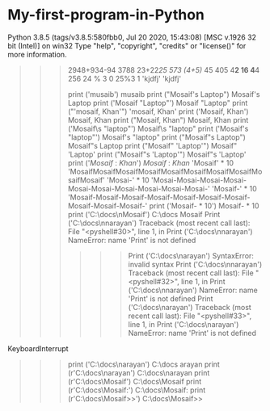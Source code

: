 # My-first-program-in-Python
Python 3.8.5 (tags/v3.8.5:580fbb0, Jul 20 2020, 15:43:08) [MSC v.1926 32 bit (Intel)] on win32
Type "help", "copyright", "credits" or "license()" for more information.
>>> 
>>> 2948+934-94
3788
>>> 23+22*25
573
>>> (4+5)* 45
405
>>> 4**2
16
>>> 4**4
256
>>> 24 % 3
0
>>> 25%3
1
>>> 'kjdfj'
'kjdfj'
>>> 
>>> 
>>> print ('musaib')
musaib 
>>> print ("Mosaif's Laptop")
Mosaif's Laptop
>>> print ('Mosaif "Laptop"')
Mosaif "Laptop"
>>> print ("'mosaif, Khan'")
'mosaif, Khan'
>>> print ('Mosaif, Khan')
Mosaif, Khan
>>> print ("Mosaif, Khan")
Mosaif, Khan
>>> print ('Mosaif\s "laptop"')
Mosaif\s "laptop"
>>> print ('Mosaif\'s "laptop"')
Mosaif's "laptop"
>>> print ("Mosaif\"s Laptop")
Mosaif"s Laptop
>>> print ("Mosaif\" 'Laptop'")
Mosaif" 'Laptop'
>>> print ("Mosaif\"s 'Laptop'")
Mosaif"s 'Laptop'
>>> print ('*Mosaif* : *Khan*')
*Mosaif* : *Khan*
>>> 'Mosaif' * 10
'MosaifMosaifMosaifMosaifMosaifMosaifMosaifMosaifMosaifMosaif'
>>> 'Mosai-' * 10
'Mosai-Mosai-Mosai-Mosai-Mosai-Mosai-Mosai-Mosai-Mosai-Mosai-'
>>> 'Mosaif-' * 10
'Mosaif-Mosaif-Mosaif-Mosaif-Mosaif-Mosaif-Mosaif-Mosaif-Mosaif-Mosaif-'
>>> print ('Mosaif- * 10')
Mosaif- * 10
>>> print ('C:\docs\nMosaif')
C:\docs
Mosaif
>>> Print ('C:\docs\nnarayan')
Traceback (most recent call last):
  File "<pyshell#30>", line 1, in <module>
    Print ('C:\docs\nnarayan')
NameError: name 'Print' is not defined
>>> >>> Print ('C:\docs\narayan')
SyntaxError: invalid syntax
>>> Print ('C:\docs\nnarayan')
Traceback (most recent call last):
  File "<pyshell#32>", line 1, in <module>
    Print ('C:\docs\nnarayan')
NameError: name 'Print' is not defined
>>> Print ('C:\docs\narayan')
Traceback (most recent call last):
  File "<pyshell#33>", line 1, in <module>
    Print ('C:\docs\narayan')
NameError: name 'Print' is not defined
>>> 
KeyboardInterrupt
>>> print ('C:\docs\narayan')
C:\docs
arayan
>>> print (r'C:\docs\narayan')
C:\docs\narayan
>>> print (r'C:\docs\Mosaif')
C:\docs\Mosaif
>>> print (r'C:\docs\Mosaif:')
C:\docs\Mosaif:
>>> print (r'C:\docs\Mosaif>>')
C:\docs\Mosaif>>
>>> 
